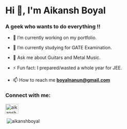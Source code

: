 
<h1 >Hi 👋, I'm Aikansh Boyal</h1>
<h3>A geek who wants to do everything !!</h3>

- 🔭 I’m currently working on my portfolio.
- 🌱 I’m currently studying for GATE Examination.
- 💬 Ask me about Guitars and Metal Music. 
- ⚡ Fun fact: I prepared/wasted a whole year for JEE. 


- 📫 How to reach me **boyalnanun@gmail.com**

<h3 align="left">Connect with me:</h3>
<p align="left">
<a href="https://www.linkedin.com/in/aikansh-boyal-01811b200/" target="blank"><img align="center" src="https://cdn.jsdelivr.net/npm/simple-icons@3.0.1/icons/linkedin.svg" alt="aikanshboyal" height="30" width="40" /></a>
</p>
<!-- 
<p><img align="left" src="https://github-readme-stats.vercel.app/api/top-langs?username=aikanshboyal&show_icons=true&locale=en&layout=compact" alt="aikanshboyal" /></p> -->

<p>&nbsp;<img align="center" src="https://github-readme-stats.vercel.app/api?username=aikanshboyal&show_icons=true&theme=radical" alt="aikanshboyal" /></p>

